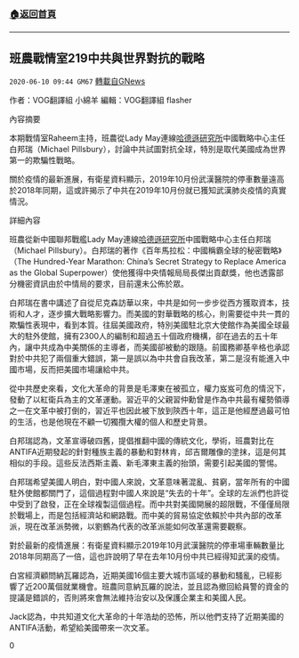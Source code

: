 ###  [:house:返回首頁](https://github.com/ourhimalayas/txt)
---

## 班農戰情室219中共與世界對抗的戰略
`2020-06-10 09:44 GM67` [轉載自GNews](https://gnews.org/zh-hant/229071/)

作者：VOG翻譯組 小綿羊    編輯：VOG翻譯組 flasher

內容摘要

本期戰情室Raheem主持，班農從Lady May連線[哈德遜研究所](https://zh.wikipedia.org/wiki/%25E5%2593%2588%25E5%25BE%25B7%25E9%2581%259C%25E7%25A0%2594%25E7%25A9%25B6%25E6%2589%2580)中國戰略中心主任白邦瑞（Michael Pillsbury），討論中共試圖對抗全球，特別是取代美國成為世界第一的欺騙性戰略。

關於疫情的最新進展，有衛星資料顯示，2019年10月份武漢醫院的停車數量遠高於2018年同期，這或許揭示了中共在2019年10月份就已獲知武漢肺炎疫情的真實情況。

詳細內容

班農從新中國聯邦戰艦Lady May連線[哈德遜研究所](https://zh.wikipedia.org/wiki/%25E5%2593%2588%25E5%25BE%25B7%25E9%2581%259C%25E7%25A0%2594%25E7%25A9%25B6%25E6%2589%2580)中國戰略中心主任白邦瑞（Michael Pillsbury）。白邦瑞的著作《百年馬拉松：中國稱霸全球的秘密戰略》（The Hundred-Year Marathon: China’s Secret Strategy to Replace America as the Global Superpower）使他獲得中央情報局局長傑出貢獻獎，他也透露部分機密資訊由於中情局的要求，目前還未公佈於眾。

白邦瑞在書中講述了自從尼克森訪華以來，中共是如何一步步從西方獲取資本，技術和人才，逐步擴大戰略影響力。而美國的對華戰略的核心，則需要從中共一貫的欺騙性表現中，看到本質。往屆美國政府，特別美國駐北京大使館作為美國全球最大的駐外使館，擁有2300人的編制和超過五十個政府機構，卻在過去的五十年內，讓中共成為中美關係的主導者，而美國卻被動的跟隨。前國務卿基辛格也承認對於中共犯了兩個重大錯誤，第一是誤以為中共會自我改革，第二是沒有能進入中國市場，反而把美國市場讓給中共。

從中共歷史來看，文化大革命的背景是毛澤東在被孤立，權力岌岌可危的情況下，發動了以紅衛兵為主的文革運動。習近平的父親習仲勳曾是作為中共最有權勢領導之一在文革中被打倒的，習近平也因此被下放到陝西十年，這正是他經歷過最可怕的生活，也是他現在不顧一切獨攬大權的個人和歷史背景。

白邦瑞認為，文革宣導破四舊，提倡推翻中國的傳統文化，學術，班農對比在ANTIFA近期發起的針對種族主義的暴動和對林肯，邱吉爾雕像的塗抹，這是何其相似的手段。這些反法西斯主義、新毛澤東主義的抬頭，需要引起美國的警惕。

白邦瑞希望美國人明白，對中國人來說，文革意味著混亂、貧窮，當年所有的中國駐外使館都關門了，這個過程對中國人來說是“失去的十年”。全球的左派們也許從中受到了啟發，正在全球複製這個過程。而中共對美國開展的超限戰，不僅僅局限於戰場上，而是包括經濟站和網路戰。而中美的貿易協定依賴於中共內部的改革派，現在改革派勢微，以劉鶴為代表的改革派能如何改革還需要觀察。

對於最新的疫情進展：有衛星資料顯示2019年10月武漢醫院的停車場車輛數量比2018年同期高了一倍，這也許說明了早在去年10月份中共已經得知武漢的疫情。

白宮經濟顧問納瓦羅認為，近期美國16個主要大城市區域的暴動和騷亂，已經影響了近200萬個就業機會。班農同意納瓦羅的說法，並且認為撤回給員警的資金的提議是錯誤的，否則將來會無法維持治安以及保護企業主和美國人民。

Jack認為，中共知道文化大革命的十年浩劫的恐怖，所以他們支持了近期美國的ANTIFA活動，希望給美國帶來一次文革。

0
